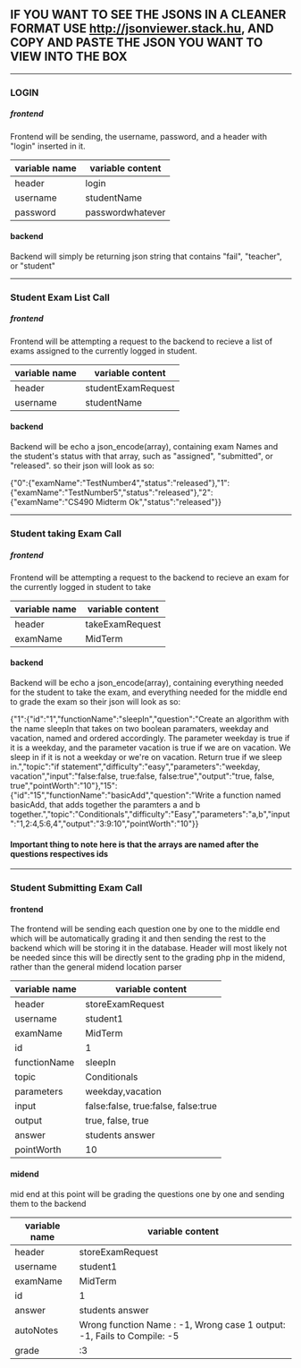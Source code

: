 
## IF YOU WANT TO SEE THE JSONS IN A CLEANER FORMAT USE http://jsonviewer.stack.hu, AND COPY AND PASTE THE JSON YOU WANT TO VIEW INTO THE BOX
-----------------------------

### LOGIN 
##### frontend
Frontend will be sending, the username, password, and a header with "login" inserted in it.

|variable name| variable content|
|---|---|
|header  |login|
|username | studentName|
|password | passwordwhatever| 
#### backend
Backend will simply be returning json string that contains "fail", "teacher", or "student"

-------

###  Student Exam List Call 
##### frontend
Frontend will be attempting a request to the backend to recieve a list of exams assigned to the currently logged in student.

|variable name| variable content|
|---|---|
|header  |studentExamRequest|
|username | studentName|
#### backend
Backend will be echo a json_encode(array), containing exam Names and the student's status with that array, such as "assigned",
"submitted", or "released".
so their json will look as so:

{"0":{"examName":"TestNumber4","status":"released"},"1":{"examName":"TestNumber5","status":"released"},"2":{"examName":"CS490 Midterm Ok","status":"released"}}

-------

### Student taking Exam Call
##### frontend
Frontend will be attempting a request to the backend to recieve an exam for the currently logged in student to take

|variable name| variable content|
|---|---|
|header  |takeExamRequest|
|examName | MidTerm|
#### backend
Backend will be echo a json_encode(array), containing everything needed for the student to take the exam, and everything needed for the
middle end to grade the exam
so their json will look as so:

{"1":{"id":"1","functionName":"sleepIn","question":"Create an algorithm with the name sleepIn that takes on two boolean paramaters, weekday and vacation, named and ordered accordingly. The parameter weekday is true if it is a weekday, and the parameter vacation is true if we are on vacation. We sleep in if it is not a weekday or we're on vacation. Return true if we sleep in.","topic":"if statement","difficulty":"easy","parameters":"weekday, vacation","input":"false:false, true:false, false:true","output":"true, false, true","pointWorth":"10"},"15":{"id":"15","functionName":"basicAdd","question":"Write a function named basicAdd, that adds together the paramters a and b together.","topic":"Conditionals","difficulty":"Easy","parameters":"a,b","input":"1,2:4,5:6,4","output":"3:9:10","pointWorth":"10"}}

#### Important thing to note here is that the arrays are named after the questions respectives ids

--------------------

### Student Submitting Exam Call
#### frontend

The frontend will be sending each question one by one to the middle end which will be automatically grading it and then sending the rest to the backend which will be storing it in the database. Header will most likely not be needed since this will be directly sent to the grading php in the midend, rather than the general midend location parser

|variable name| variable content|
|---|---|
|header  |storeExamRequest|
|username|  student1 |
|examName | MidTerm|
|id  |1|
|functionName | sleepIn|
|topic  |Conditionals|
|parameters | weekday,vacation|
|input | false:false, true:false, false:true
|output |true, false, true|
|answer | students answer|
|pointWorth| 10|
#### midend
mid end at this point will be grading the questions one by one and sending them to the backend

|variable name| variable content|
|---|---|
|header  |storeExamRequest|
|username| student1|
|examName | MidTerm|
|id  |1
|answer | students answer|
|autoNotes| Wrong function Name : -1, Wrong case 1 output: -1, Fails to Compile: -5|
|grade|:3|













